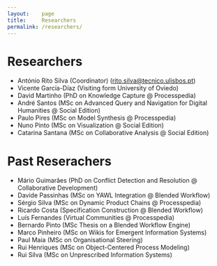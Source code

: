 ```yaml
---
layout:    page
title:     Researchers
permalink: /researchers/
---
```



# Researchers

- António Rito Silva (Coordinator) (rito.silva@tecnico.ulisbos.pt)
- Vicente García-Díaz (Visiting form University of Oviedo)
- David Martinho (PhD on Knowledge Capture @ Processpedia)
- André Santos (MSc on Advanced Query and Navigation for Digital Humanities @ Social Edition)
- Paulo Pires (MSc on Model Synthesis @ Processpedia)
- Nuno Pinto (MSc on Visualization @ Social Edition) 
- Catarina Santana (MSc on Collaborative Analysis @ Social Edition) 

# Past Reserachers

- Mário Guimarães (PhD on Conflict Detection and Resolution @ Collaborative Development)
- Davide Passinhas (MSc on YAWL Integration @ Blended Workflow)
- Sérgio Silva (MSc on Dynamic Product Chains @ Processpedia)
- Ricardo Costa (Specification Construction @ Blended Workflow)
- Luís Fernandes (Virtual Communities @ Processpedia)
- Bernardo Pinto (MSc Thesis on a Blended Workflow Engine)
- Marco Pinheiro (MSc on Wikis for Emergent Information Systems)
- Paul Maia (MSc on Organisational Steering)
- Rui Henriques (MSc on Object-Centered Process Modeling)
- Rui Silva (MSc on Unprescribed Information Systems)
